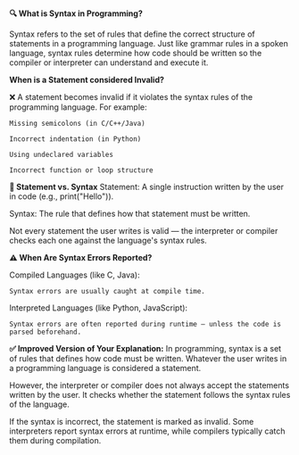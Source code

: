 **🔍 What is Syntax in Programming?**

Syntax refers to the set of rules that define the correct structure of statements in a programming language. Just like grammar rules in a spoken language, syntax rules determine how code should be written so the compiler or interpreter can understand and execute it.

**When is a Statement considered Invalid?**

❌ A statement becomes invalid if it violates the syntax rules of the programming language. For example:

    Missing semicolons (in C/C++/Java)
    
    Incorrect indentation (in Python)
    
    Using undeclared variables
    
    Incorrect function or loop structure

**💬 Statement vs. Syntax**
Statement: A single instruction written by the user in code (e.g., print("Hello")).

Syntax: The rule that defines how that statement must be written.

Not every statement the user writes is valid — the interpreter or compiler checks each one against the language's syntax rules.

**⚠️  When Are Syntax Errors Reported?**

Compiled Languages (like C, Java):

    Syntax errors are usually caught at compile time.

Interpreted Languages (like Python, JavaScript):

    Syntax errors are often reported during runtime — unless the code is parsed beforehand.

**✅ Improved Version of Your Explanation:**
In programming, syntax is a set of rules that defines how code must be written. Whatever the user writes in a programming language is considered a statement.

However, the interpreter or compiler does not always accept the statements written by the user. It checks whether the statement follows the syntax rules of the language.

If the syntax is incorrect, the statement is marked as invalid. Some interpreters report syntax errors at runtime, while compilers typically catch them during compilation.
